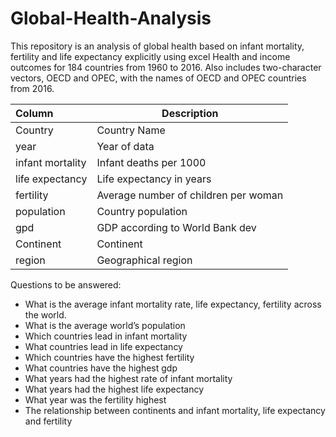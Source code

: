 # Global-Health-Analysis
This repository is an analysis of global health based on infant mortality, fertility and life expectancy explicitly using excel
Health and income outcomes for 184 countries from 1960 to 2016. Also includes two-character vectors, OECD and OPEC, with the names of OECD and OPEC countries from 2016.

| Column	| Description|
| :------ | -----------|
|Country	| Country Name | 
|year	| Year of data |
|infant mortality	| Infant deaths per 1000 |
|life expectancy	| Life expectancy in years |
|fertility	| Average number of children per woman |
|population	| Country population |
|gpd| GDP according to World Bank dev |
|Continent| Continent |
|region	| Geographical region |

Questions to be answered:
- What is the average infant mortality rate, life expectancy, fertility across the world.
-	What is the average world’s population
-	Which countries lead in infant mortality
-	What countries lead in life expectancy
-	Which countries have the highest fertility
-	What countries have the highest gdp
-	What years had the highest rate of infant mortality
-	What years had the highest life expectancy
-	What year was the fertility highest
-	The relationship between continents and infant mortality, life expectancy and fertility
